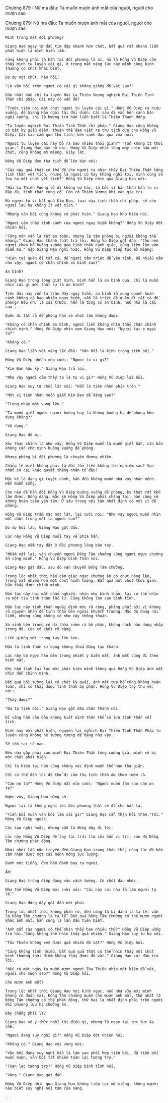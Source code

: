 




Chương 879 : Nữ ma đầu: Ta muốn mượn ánh mắt của ngươi, ngươi cho mượn sao


Chương 879: Nữ ma đầu: Ta muốn mượn ánh mắt của ngươi, ngươi cho mượn sao

	Mình trong mắt đối phương?

	Giang Hạo ngay từ đầu tim đập nhanh hơn chút, bất quá rất nhanh liền phát hiện là mình hiểu lầm.

	Cũng không phải là hắn tại đối phương là ai, mà là Hồng Vũ Diệp cảm thấy mình tu luyện cái gì, ở trong mắt nàng lúc này mình cùng bình thường có chút khác biệt.

	Do dự một chút, hắn hỏi:

	"Là vãn bối trên người có cái gì không giống đồ vật sao?"

	Gần nhất hắn chỉ tu luyện Hải La Thiên Vương nghịch Đại Thiên Tinh Thần chi pháp. Cái này có vấn đề?

	"Trước tiên nói một chút ngươi tu luyện cái gì." Hồng Vũ Diệp ra hiệu xuống, để Giang Hạo ngồi tại đối diện. Cái sau đi vào bên cạnh bàn ngồi xuống, chỉ là hương trà hắn liền biết là Thiên Thanh Hồng.

	"Tu luyện nghịch Đại Thiên Tinh Thần chi pháp." Giang Hạo cũng không có bất kỳ giấu diếm, thuận thế đem viết ra thư tịch đưa cho Hồng Vũ Diệp. Cái sau cầm qua thư tịch, bên cạnh đọc qua vừa nói:

	"Ngươi tu luyện cái này bỏ ra bao nhiêu thời gian?" "Tốn không ít thời gian." Giang Hạo hàm hồ nói. Hồng Vũ Diệp nhấc lông mày nhìn hắn một chút, cũng không mở miệng. Giây lát.

	Hồng Vũ Diệp đem thư tịch để lên bàn nói:

	"Cái này quả thật có thể để cho người ta nhìn thấy Đại Thiên Thần tông tinh thần vết tích, nhưng là ngươi có hay không nghĩ tới, mình cũng sẽ lưu hạ một chút vết tích?" Hồng Vũ Diệp nhìn qua Giang Hạo nói:

	"Hải La Thiên Vương sở dĩ không sợ hãi, là bởi vì bản thân hắn tu vi đầy đủ, tinh thần củng cố. Còn có Thiên Vương khí vận gia trì.

	Mà ngươi tu vi bất quá Kim Đan, loại này tinh thần chi pháp, sẽ cho ngươi lưu hạ không ít vết tích."

	"Nhưng vãn bối cũng không có phát hiện." Giang Hạo khó hiểu nói.

	"Ngươi cảm thấy tình cảnh của ngươi nguy hiểm không?" Hồng Vũ Diệp đột nhiên hỏi.

	"Tông môn vẫn là rất an toàn, nhưng là tâm phòng bị người không thể không." Giang Hạo thành thật trả lời. Hồng Vũ Diệp gật đầu: "Cho nên ngươi chưa hề buông xuống qua tinh thần cảnh giác, cũng liền lâm vào điểm mù." Gặp Giang Hạo nghi hoặc, Hồng Vũ Diệp tiếp tục mở miệng:

	"Hiện tại quên đi tất cả, để ngươi tâm triệt để yên tĩnh. Đã nhiều năm như vậy, ngươi có chân chính an bình sao?"

	An bình?

	Giang Hạo trong lòng giật mình, mình hẳn là an bình qua. Chỉ là muốn nhìn cái gì mới thật sự là an bình?

	Trên đời này vốn là tràn đầy nguy hiểm, an bình là xung quanh hoàn cảnh không có bao nhiêu nguy hiểm, vẫn là triệt để quên đi tất cả đề phòng? Nếu như là cái trước, hắn là từng có an bình, nếu như là cái sau . . 

	Quên đi tất cả đề phòng hắn có chút làm không được.

	"Không có chân chính an bình, ngươi liền không nhìn thấy chân chính chính mình." Hồng Vũ Diệp nhìn xem Giang Hạo nói: "Ngươi tại e ngại ta?"

	"Không có."

	Giang Hạo liền vội vàng lắc đầu: "Vãn bối là kính trọng tiền bối."

	Hồng Vũ Diệp nhếch mép cười: "Ngươi tu vi gì?"

	"Kim Đan hậu kỳ." Giang Hạo trả lời.

	"Như vậy ngươi cảm thấy ta là tu vi gì?" Hồng Vũ Diệp lại hỏi.

	Giang Hạo suy tư chốc lát nói: "Hẳn là tiên nhân phía trên."

	"Một vị tiên nhân muốn giết Kim Đan dễ dàng sao?"

	"Trong nháy mắt vung lên."

	"Ta muốn giết ngươi ngươi buông hay là không buông hạ đề phòng hữu dụng không?"

	"Vô dụng."

	Giang Hạo đê mi.

	Xác thực chính là như vậy, Hồng Vũ Diệp muốn là muốn giết hắn, căn bản không cần chờ mình buông xuống đề phòng.

	Nhưng phòng bị đối phương là chuyện đương nhiên.

	Chẳng lẽ biết không phải là đối thủ liền không thử nghiệm sao? Vạn nhất có cái khác quyết thắng nhân tố đâu?

	Mặc kệ là dạng gì tuyệt cảnh, hắn đều không muốn như vậy nhận mệnh. Hắn muốn sống.

	Cho nên để hắn đối Hồng Vũ Diệp buông xuống đề phòng, kỳ thật rất khó làm được. Đồng dạng, mặc kệ Hồng Vũ Diệp phải chăng tại, hắn cũng sẽ không hoàn toàn yên tâm. Ở sâu trong nội tâm nhất định có một ít đề phòng.

	Hồng Vũ Diệp trầm mặc một lát, lại cười nói: "Như vậy ngươi muốn nhìn một chút trong mắt ta ngươi sao?"

	Do dự hồi lâu, Giang Hạo gật đầu.

	Lúc này Hồng Vũ Diệp duỗi tay về phía hắn.

	Giang Hạo nắm tay đặt ở đối phương lòng bàn tay.

	"Nhắm mắt lại, vận chuyển ngươi Đồng Tâm chưởng cùng ngươi ngực chưởng ấn cộng minh." Hồng Vũ Diệp bình thản nói.

	Giang Hạo gật đầu, sau đó vận chuyển Đồng Tâm chưởng.

	Trong lúc nhất thời hắn cảm giác ngực chưởng ấn có chút nóng lên, trong mắt nhiều hơn một chút hình tượng. Bất quá một chút thời gian, hắn thấy được chính mình.

	Hắn lúc này hai mắt nhắm nghiền, nhìn như bình thản, lại có thể nhìn ra một tia tinh thần lắc lư. Cũng không làm sao bình tĩnh.

	Hắn lúc này tinh thần ngoài định mức rõ ràng, phảng phất bởi vì không rõ nguyên nhân để tinh thần bên ngoài khuếch trương. Mặc dù đang nội liễm, nhưng cũng không có như vậy thông thuận.

	Xó xỉnh bên trong có dư thừa rườm rà bộ phận, không cách nào dung nhập trong đó. Còn có chút rõ ràng.

	Liền giống với trong tay lên kén.

	Hẳn là tinh thần sử dụng không thoả đáng tạo thành.

	Lúc này bộ ngực hắn bên trong nhiệt ý biến mất, ánh mắt cũng đi theo biến mất.

	Khi hắn tỉnh lại lúc mới phát hiện mình thông qua Hồng Vũ Diệp ánh mắt nhìn đến chính mình.

	Bất quá hồi tưởng lại có chút kỳ quái, ánh mắt tựa hồ cũng không hoàn toàn, chỉ có thấy được tinh thần bộ phận. Hồng Vũ Diệp tay thu về, nói:

	"Thấy được?"

	"Đa tạ tiền bối." Giang Hạo gật đầu chân thành nói.

	Dĩ vãng hắn căn bản không biết mình thân thể có lưu tinh thần vết tích.

	Hiện nay mới phát hiện, nguyên lai nghịch Đại Thiên Tinh Thần Pháp tu luyện cũng không hề tưởng tượng dễ dàng như vậy.

	Sẽ tồn tại tệ nạn.

	Nếu như gặp phải cao minh Đại Thiên Thần tông cường giả, mình sẽ bị một chút phát hiện.

	Chỉ là hiện tại hắn cũng không xác định muốn thế nào thư giãn.

	Chỉ có thể đến lúc đó thử đi cảm thụ tinh thần dư thừa rườm rà.

	"Cám ơn ta?" Hồng Vũ Diệp mặt mỉm cười: "Ngươi muốn làm sao cám ơn ta?"

	Nghe vậy, Giang Hạo sững sờ.

	Ngược lại là không nghĩ tới đối phương thật sẽ để cho hắn tạ.

	"Tiền bối muốn vãn bối làm cái gì?" Giang Hạo cẩn thận hỏi thăm."Tới." Hồng Vũ Diệp ngoắc.

	Cái sau nghi hoặc, nhưng vẫn là đứng dậy đi tới.

	Lúc này Hồng Vũ Diệp để tay tại trái tim của hắn vị trí, sau đó Đồng Tâm chưởng phát động.

	Nhói nhói lần nữa truyền đến Giang Hạo trong thân thể, cùng lúc đó hắn cảm nhận được một cái mênh mông lực lượng.

	Oanh một tiếng, đem hắn đánh bay ra ngoài.

	Ầm!

	Giang Hạo trùng điệp đụng vào vách tường. Có chút đau nhức.

	Như thế Hồng Vũ Diệp mới cười nói: "Cái này coi như là làm ngươi tạ lễ."

	Giang Hạo đứng dậy gật đầu nói phải.

	Trong lúc nhất thời không phân rõ, đến cùng là bị đánh là tạ lễ, vẫn là Đồng Tâm chưởng là tạ lễ. Bất quá Đồng Tâm chưởng có thể mượn người khác ánh mắt, hắn cũng là lần đầu tiên biết.

	"Ánh mắt của ngươi có thể nhìn thấy bao nhiêu thứ?" Hồng Vũ Diệp uống trà hỏi."Cũng không thể nhìn thấy quá nhiều." Giang Hạo suy tư hạ nói.

	"Tỏa Thiên không xem được quá nhiều đồ vật?" Hồng Vũ Diệp hỏi.

	"Cũng không tính nhiều, bất quá quả thật có thể nhìn thấy một chút bình thường thời điểm không thấy được đồ vật." Giang Hạo cúi đầu trả lời.

	"Nếu có một ngày ta muốn mượn ngươi Tỏa Thiên nhìn một kiện đồ vật, ngươi cho mượn sao?" Hồng Vũ Diệp hỏi.

	Cho mượn ánh mắt?

	Trong lúc nhất thời Giang Hạo hơi kinh ngạc, nếu như vừa mới mình không có đoán sai, Đồng Tâm chưởng muốn cho mượn ánh mắt, thứ nhất là Đồng Tâm chưởng có thể phát động, thứ hai là nhất định phải trên người đối phương lưu hạ chưởng ấn.

	Đây chẳng phải là?

	Giang Hạo vô ý thức nghĩ tới điều gì, nhưng là ngay tại cực lực áp chế.

	"Ngươi đang suy nghĩ gì?" Hồng Vũ Diệp đột nhiên hỏi.

	"Không có." Giang Hạo vội vàng nói:

	"Vãn bối đang suy nghĩ hẳn là làm sao phối hợp tiền bối, đã tiền bối muốn mượn, vãn bối tất nhiên toàn lực tương trợ."

	"Toàn lực tương trợ?" Hồng Vũ Diệp bình tĩnh nói.

	"Vâng." Giang Hạo gật đầu.

	Hồng Vũ Diệp nhìn qua Giang Hạo không tiếp tục mở miệng, không người nào biết suy nghĩ nội tâm của nàng.

	. .




